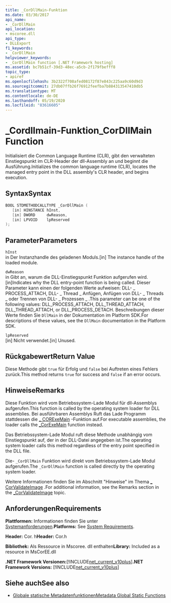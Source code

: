 ```yaml
---
title: _CorDllMain-Funktion
ms.date: 03/30/2017
api_name:
- _CorDllMain
api_location:
- mscoree.dll
api_type:
- DLLExport
f1_keywords:
- _CorDllMain
helpviewer_keywords:
- _CorDllMain function [.NET Framework hosting]
ms.assetid: bc7b51cf-39d3-48ec-a5cb-2f179fbefff8
topic_type:
- apiref
ms.openlocfilehash: 3b2322f708afed08172f87e843c225aa9c60d9d3
ms.sourcegitcommit: 27db07ffb26f76912feefba7b884313547410db5
ms.translationtype: MT
ms.contentlocale: de-DE
ms.lasthandoff: 05/19/2020
ms.locfileid: "83616605"
---
```

# <a name="_cordllmain-function"></a><span data-ttu-id="e6b95-102">\_Cordllmain-Funktion</span><span class="sxs-lookup"><span data-stu-id="e6b95-102">\_CorDllMain Function</span></span>

<span data-ttu-id="e6b95-103">Initialisiert die Common Language Runtime (CLR), gibt den verwalteten Einstiegspunkt im CLR-Header der dll-Assembly an und beginnt die Ausführung.</span><span class="sxs-lookup"><span data-stu-id="e6b95-103">Initializes the common language runtime (CLR), locates the managed entry point in the DLL assembly's CLR header, and begins execution.</span></span>  
  
## <a name="syntax"></a><span data-ttu-id="e6b95-104">Syntax</span><span class="sxs-lookup"><span data-stu-id="e6b95-104">Syntax</span></span>  
  
```cpp  
BOOL STDMETHODCALLTYPE _CorDllMain (  
   [in] HINSTANCE hInst,  
   [in] DWORD     dwReason,  
   [in] LPVOID    lpReserved  
);  
```  
  
## <a name="parameters"></a><span data-ttu-id="e6b95-105">Parameter</span><span class="sxs-lookup"><span data-stu-id="e6b95-105">Parameters</span></span>  
 `hInst`  
 <span data-ttu-id="e6b95-106">in Der Instanzhandle des geladenen Moduls.</span><span class="sxs-lookup"><span data-stu-id="e6b95-106">[in] The instance handle of the loaded module.</span></span>  
  
 `dwReason`  
 <span data-ttu-id="e6b95-107">in Gibt an, warum die DLL-Einstiegspunkt Funktion aufgerufen wird.</span><span class="sxs-lookup"><span data-stu-id="e6b95-107">[in]Indicates why the DLL entry-point function is being called.</span></span> <span data-ttu-id="e6b95-108">Dieser Parameter kann einen der folgenden Werte aufweisen: DLL- \_ PROCESS_ATTACH, DLL- \_ Thread \_ Anfügen, Anfügen von DLL- \_ Threads \_ oder Trennen von DLL- \_ Prozessen \_ .</span><span class="sxs-lookup"><span data-stu-id="e6b95-108">This parameter can be one of the following values: DLL\_PROCESS_ATTACH, DLL\_THREAD\_ATTACH, DLL\_THREAD\_ATTACH, or DLL\_PROCESS\_DETACH.</span></span> <span data-ttu-id="e6b95-109">Beschreibungen dieser Werte finden Sie `DllMain` in der Dokumentation im Platform SDK.</span><span class="sxs-lookup"><span data-stu-id="e6b95-109">For descriptions of these values, see the `DllMain` documentation in the Platform SDK.</span></span>  
  
 `lpReserved`  
 <span data-ttu-id="e6b95-110">[in] Nicht verwendet.</span><span class="sxs-lookup"><span data-stu-id="e6b95-110">[in] Unused.</span></span>  
  
## <a name="return-value"></a><span data-ttu-id="e6b95-111">Rückgabewert</span><span class="sxs-lookup"><span data-stu-id="e6b95-111">Return Value</span></span>  
 <span data-ttu-id="e6b95-112">Diese Methode gibt `true` für Erfolg und `false` bei Auftreten eines Fehlers zurück.</span><span class="sxs-lookup"><span data-stu-id="e6b95-112">This method returns `true` for success and `false` if an error occurs.</span></span>  
  
## <a name="remarks"></a><span data-ttu-id="e6b95-113">Hinweise</span><span class="sxs-lookup"><span data-stu-id="e6b95-113">Remarks</span></span>  
 <span data-ttu-id="e6b95-114">Diese Funktion wird vom Betriebssystem-Lade Modul für dll-Assemblys aufgerufen.</span><span class="sxs-lookup"><span data-stu-id="e6b95-114">This function is called by the operating system loader for DLL assemblies.</span></span> <span data-ttu-id="e6b95-115">Bei ausführbaren Assemblys Ruft das Lade Programm stattdessen die [ \_ CORExeMain](corexemain-function.md) -Funktion auf.</span><span class="sxs-lookup"><span data-stu-id="e6b95-115">For executable assemblies, the loader calls the [\_CorExeMain](corexemain-function.md) function instead.</span></span>  
  
 <span data-ttu-id="e6b95-116">Das Betriebssystem-Lade Modul ruft diese Methode unabhängig vom Einstiegspunkt auf, der in der DLL-Datei angegeben ist.</span><span class="sxs-lookup"><span data-stu-id="e6b95-116">The operating system loader calls this method regardless of the entry point specified in the DLL file.</span></span>  
  
<span data-ttu-id="e6b95-117">Die- `_CorDllMain` Funktion wird direkt vom Betriebssystem-Lade Modul aufgerufen.</span><span class="sxs-lookup"><span data-stu-id="e6b95-117">The `_CorDllMain` function is called directly by the operating system loader.</span></span>
  
 <span data-ttu-id="e6b95-118">Weitere Informationen finden Sie im Abschnitt "Hinweise" im Thema [ \_ CorValidateImage](corvalidateimage-function.md) .</span><span class="sxs-lookup"><span data-stu-id="e6b95-118">For additional information, see the Remarks section in the [\_CorValidateImage](corvalidateimage-function.md) topic.</span></span>  
  
## <a name="requirements"></a><span data-ttu-id="e6b95-119">Anforderungen</span><span class="sxs-lookup"><span data-stu-id="e6b95-119">Requirements</span></span>  

 <span data-ttu-id="e6b95-120">**Plattformen:** Informationen finden Sie unter [Systemanforderungen](../../get-started/system-requirements.md).</span><span class="sxs-lookup"><span data-stu-id="e6b95-120">**Platforms:** See [System Requirements](../../get-started/system-requirements.md).</span></span>  
  
 <span data-ttu-id="e6b95-121">**Header:** Cor. h</span><span class="sxs-lookup"><span data-stu-id="e6b95-121">**Header:** Cor.h</span></span>  
  
 <span data-ttu-id="e6b95-122">**Bibliothek:** Als Ressource in Mscoree. dll enthalten</span><span class="sxs-lookup"><span data-stu-id="e6b95-122">**Library:** Included as a resource in MsCorEE.dll</span></span>  
  
 <span data-ttu-id="e6b95-123">**.NET Framework Versionen:**[!INCLUDE[net_current_v10plus](../../../../includes/net-current-v10plus-md.md)]</span><span class="sxs-lookup"><span data-stu-id="e6b95-123">**.NET Framework Versions:** [!INCLUDE[net_current_v10plus](../../../../includes/net-current-v10plus-md.md)]</span></span>  
  
## <a name="see-also"></a><span data-ttu-id="e6b95-124">Siehe auch</span><span class="sxs-lookup"><span data-stu-id="e6b95-124">See also</span></span>

- [<span data-ttu-id="e6b95-125">Globale statische Metadatenfunktionen</span><span class="sxs-lookup"><span data-stu-id="e6b95-125">Metadata Global Static Functions</span></span>](../metadata/metadata-global-static-functions.md)
